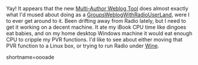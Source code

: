 <p>Yay!  It appears that the new <a href="http://radio.userland.com/multiAuthorWeblogTool">Multi-Author Weblog Tool</a> does almost exactly what I'd mused about doing as a <a href="http://www.decafbad.com/twiki/bin/view/Main/GroupWeblogWithRadioUserLand">GroupsWeblogWithRadioUserLand</a>, were I to ever get around to it.  Been drifting away from Radio lately, but I need to get it working on a decent machine.  It ate my iBook CPU time like dingoes eat babies, and on my home desktop Windows machine it would eat enough CPU to cripple my PVR functions.  I'd like to see about either moving that PVR function to a  Linux box, or trying to run Radio under <a href="http://www.winehq.com">Wine</a>.</p>
<!--more-->
shortname=oooade
